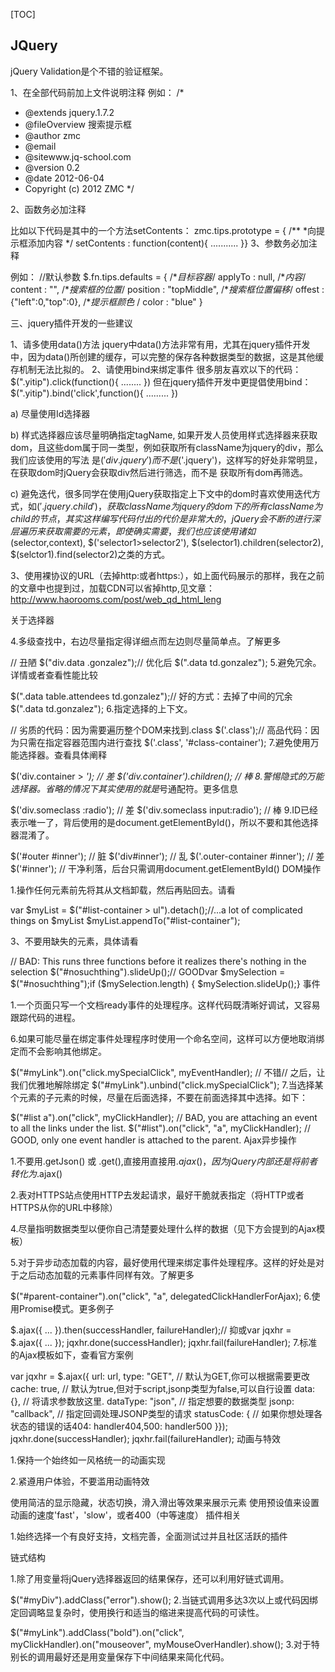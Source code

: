 [TOC]
 
## JQuery
 

jQuery Validation是个不错的验证框架。

 
1、在全部代码前加上文件说明注释
例如：
/*
* @extends jquery.1.7.2
* @fileOverview 搜索提示框
* @author zmc
* @email
* @sitewww.jq-school.com
* @version 0.2
* @date 2012-06-04
* Copyright (c) 2012 ZMC
*/

 
2、函数务必加注释
 
比如以下代码是其中的一个方法setContents：
zmc.tips.prototype = {
/** *向提示框添加内容 */
setContents : function(content){
    ...........
}}
3、参数务必加注释
 
例如：
//默认参数
$.fn.tips.defaults = {
/**目标容器*/
applyTo : null,
/**内容*/
content : "",
/**搜索框的位置*/
position : "topMiddle",
/**搜索框位置偏移*/
offest : {"left":0,"top":0},
/**提示框颜色*
/ color : "blue"
}
 
 


三、jquery插件开发的一些建议
 
1、请多使用data()方法 jquery中data()方法非常有用，尤其在jquery插件开发中，因为data()所创建的缓存，可以完整的保存各种数据类型的数据，这是其他缓存机制无法比拟的。
2、请使用bind来绑定事件 很多朋友喜欢以下的代码：
$(".yitip").click(function(){ ........ })
但在jquery插件开发中更提倡使用bind：
$(".yitip").bind('click',function(){ ......... })



 
a) 尽量使用Id选择器
 
b) 样式选择器应该尽量明确指定tagName, 如果开发人员使用样式选择器来获取dom，且这些dom属于同一类型，例如获取所有className为jquery的div，那么我们应该使用的写法 是$('div.jquery')而不是$('.jquery')，这样写的好处非常明显，在获取dom时jQuery会获取div然后进行筛选，而不是 获取所有dom再筛选。
 
c) 避免迭代，很多同学在使用jQuery获取指定上下文中的dom时喜欢使用迭代方式，如$('.jquery .child')，获取className为jquery的dom下的所有className为child的节点，其实这样编写代码付出的代价是非常大 的，jQuery会不断的进行深层遍历来获取需要的元素，即使确实需要，我们也应该使用诸如$(selector,context), $('selector1>selector2'), $(selector1).children(selector2), $(selctor1).find(selector2)之类的方式。




3、使用裸协议的URL（去掉http:或者https:），如上面代码展示的那样，我在之前的文章中也提到过，加载CDN可以省掉http,见文章：http://www.haorooms.com/post/web_qd_html_leng





关于选择器



4.多级查找中，右边尽量指定得详细点而左边则尽量简单点。了解更多

// 丑陋
$("div.data .gonzalez");// 优化后
$(".data td.gonzalez");
5.避免冗余。详情或者查看性能比较

$(".data table.attendees td.gonzalez");// 好的方式：去掉了中间的冗余
$(".data td.gonzalez");
6.指定选择的上下文。

// 劣质的代码：因为需要遍历整个DOM来找到.class
$('.class');// 高品代码：因为只需在指定容器范围内进行查找
$('.class', '#class-container');
7.避免使用万能选择器。查看具体阐释

$('div.container > *'); // 差
$('div.container').children(); // 棒
8.警惕隐式的万能选择器。省略的情况下其实使用的就是*号通配符。更多信息

$('div.someclass :radio'); // 差
$('div.someclass input:radio'); // 棒
9.ID已经表示唯一了，背后使用的是document.getElementById()，所以不要和其他选择器混淆了。

$('#outer #inner'); // 脏
$('div#inner'); // 乱
$('.outer-container #inner'); // 差
$('#inner'); // 干净利落，后台只需调用document.getElementById()
DOM操作

1.操作任何元素前先将其从文档卸载，然后再贴回去。请看

var $myList = $("#list-container > ul").detach();//...a lot of complicated things on $myList
$myList.appendTo("#list-container");


3、不要用缺失的元素，具体请看

// BAD: This runs three functions before it realizes there's nothing in the selection
$("#nosuchthing").slideUp();// GOODvar $mySelection = $("#nosuchthing");if ($mySelection.length) {
    $mySelection.slideUp();}
事件

1.一个页面只写一个文档ready事件的处理程序。这样代码既清晰好调试，又容易跟踪代码的进程。







6.如果可能尽量在绑定事件处理程序时使用一个命名空间，这样可以方便地取消绑定而不会影响其他绑定。

$("#myLink").on("click.mySpecialClick", myEventHandler); // 不错// 之后，让我们优雅地解除绑定
$("#myLink").unbind("click.mySpecialClick");
7.当选择某个元素的子元素的时候，尽量在后面选择，不要在前面选择其中选择。如下：

$("#list a").on("click", myClickHandler); // BAD, you are attaching an event to all the links under the list.
$("#list").on("click", "a", myClickHandler); // GOOD, only one event handler is attached to the parent.
Ajax异步操作

1.不要用.getJson() 或 .get(),直接用直接用$.ajax() ，因为jQuery内部还是将前者转化为$.ajax()

2.表对HTTPS站点使用HTTP去发起请求，最好干脆就表指定（将HTTP或者HTTPS从你的URL中移除）



4.尽量指明数据类型以便你自己清楚要处理什么样的数据（见下方会提到的Ajax模板）

5.对于异步动态加载的内容，最好使用代理来绑定事件处理程序。这样的好处是对于之后动态加载的元素事件同样有效。了解更多

$("#parent-container").on("click", "a", delegatedClickHandlerForAjax);
6.使用Promise模式。更多例子

$.ajax({ ... }).then(successHandler, failureHandler);// 抑或var jqxhr = $.ajax({ ... });
jqxhr.done(successHandler);
jqxhr.fail(failureHandler);
7.标准的Ajax模板如下，查看官方案例

var jqxhr = $.ajax({
    url: url,
    type: "GET", // 默认为GET,你可以根据需要更改
    cache: true, // 默认为true,但对于script,jsonp类型为false,可以自行设置
    data: {}, // 将请求参数放这里.
    dataType: "json", // 指定想要的数据类型
    jsonp: "callback", // 指定回调处理JSONP类型的请求
    statusCode: { // 如果你想处理各状态的错误的话404: handler404,500: handler500
    }});
jqxhr.done(successHandler);
jqxhr.fail(failureHandler);
动画与特效

1.保持一个始终如一风格统一的动画实现

2.紧遵用户体验，不要滥用动画特效

使用简洁的显示隐藏，状态切换，滑入滑出等效果来展示元素
使用预设值来设置动画的速度'fast'，'slow'，或者400（中等速度）
插件相关

1.始终选择一个有良好支持，文档完善，全面测试过并且社区活跃的插件



链式结构

1.除了用变量将jQuery选择器返回的结果保存，还可以利用好链式调用。

$("#myDiv").addClass("error").show();
2.当链式调用多达3次以上或代码因绑定回调略显复杂时，使用换行和适当的缩进来提高代码的可读性。

$("#myLink").addClass("bold").on("click", myClickHandler).on("mouseover", myMouseOverHandler).show();
3.对于特别长的调用最好还是用变量保存下中间结果来简化代码。
